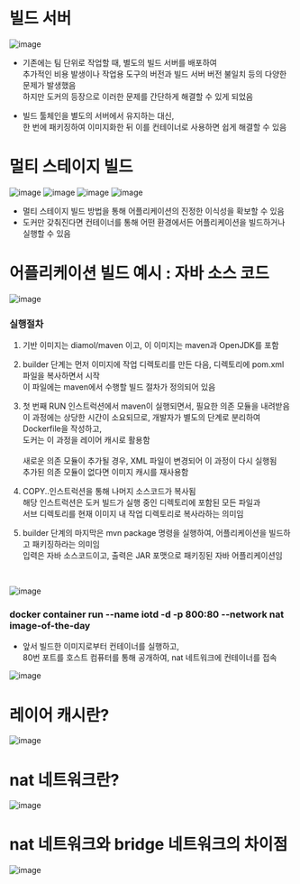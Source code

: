 # 빌드 서버
![image](https://github.com/user-attachments/assets/329c8c3b-f6f7-4db1-80ba-d7cd79ca085b)

- 기존에는 팀 단위로 작업할 때, 별도의 빌드 서버를 배포하여 <br>
  추가적인 비용 발생이나 작업용 도구의 버전과 빌드 서버 버전 불일치 등의 다양한 문제가 발생했음 <br>
  하지만 도커의 등장으로 이러한 문제를 간단하게 해결할 수 있게 되었음

- 빌드 툴체인을 별도의 서버에서 유지하는 대신, <br>
  한 번에 패키징하여 이미지화한 뒤 이를 컨테이너로 사용하면 쉽게 해결할 수 있음

# 멀티 스테이지 빌드
![image](https://github.com/user-attachments/assets/c8b9526a-c525-4290-9bea-5c992cf56b33)
![image](https://github.com/user-attachments/assets/a0623be5-9f63-41db-b925-e515d58399fe)
![image](https://github.com/user-attachments/assets/23a2263e-8cba-4260-91b3-958a2c1358ef)
![image](https://github.com/user-attachments/assets/dae36971-aab2-42e5-a60a-811a81cd8959)

- 멀티 스테이지 빌드 방법을 통해 어플리케이션의 진정한 이식성을 확보할 수 있음
- 도커만 갖춰진다면 컨테이너를 통해 어떤 환경에서든 어플리케이션을 빌드하거나 실행할 수 있음

# 어플리케이션 빌드 예시 : 자바 소스 코드
![image](https://github.com/user-attachments/assets/6ff07902-a66f-4e79-b928-dd02006d908b)

### 실행절차
1. 기반 이미지는 diamol/maven 이고, 이 이미지는 maven과 OpenJDK를 포함<br>

2. builder 단계는 먼저 이미지에 작업 디렉토리를 만든 다음, 디렉토리에 pom.xml 파일을 복사하면서 시작 <br>
   이 파일에는 maven에서 수행할 빌드 절차가 정의되어 있음
   
3. 첫 번째 RUN 인스트럭션에서 maven이 실행되면서, 필요한 의존 모듈을 내려받음 <br>
   이 과정에는 상당한 시간이 소요되므로, 개발자가 별도의 단계로 분리하여 Dockerfile을 작성하고, <br>
   도커는 이 과정을 레이어 캐시로 활용함 <br><br>
   새로운 의존 모듈이 추가될 경우, XML 파일이 변경되어 이 과정이 다시 실행됨 <br>
   추가된 의존 모듈이 없다면 이미지 캐시를 재사용함

4. COPY..인스트럭션을 통해 나머지 소스코드가 복사됨 <br>
   해당 인스트럭션은 도커 빌드가 실행 중인 디렉토리에 포함된 모든 파일과 <br>
   서브 디렉토리를 현재 이미지 내 작업 디렉토리로 복사라하는 의미임

5. builder 단계의 마지막은 mvn package 명령을 실행하여, 어플리케이션을 빌드하고 패키징하라는 의미임 <br>
   입력은 자바 소스코드이고, 출력은 JAR 포맷으로 패키징된 자바 어플리케이션임
<br>

![image](https://github.com/user-attachments/assets/a7fc4561-388d-4120-b5a9-19c6af5c7690)

### docker container run --name iotd -d -p 800:80 --network nat image-of-the-day
- 앞서 빌드한 이미지로부터 컨테이너를 실행하고, <br>
  80번 포트를 호스트 컴퓨터를 통해 공개하여, nat 네트워크에 컨테이너를 접속

![image](https://github.com/user-attachments/assets/532512e7-3fb3-4d19-ab68-9d0c77411108)

# 레이어 캐시란?
![image](https://github.com/user-attachments/assets/9463abd0-1e01-443a-a1cf-d9fb5bcfd46a)

# nat 네트워크란?
![image](https://github.com/user-attachments/assets/d4135c9e-8da8-4993-a3fb-ec90b5b60c1f)

# nat 네트워크와 bridge 네트워크의 차이점
![image](https://github.com/user-attachments/assets/6aaa22b5-15fa-43bc-bda0-8d9ac96ad6b4)


